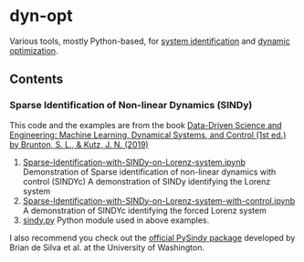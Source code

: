 # dyn-opt
Various tools, mostly Python-based, for [system identification][2] and [dynamic optimization][3].

## Contents

### Sparse Identification of Non-linear Dynamics (SINDy)

This code and the examples are from the book [Data-Driven Science and Engineering: Machine Learning, Dynamical Systems, and Control (1st ed.) by Brunton, S. L., & Kutz, J. N. (2019)][1]

1. [Sparse-Identification-with-SINDy-on-Lorenz-system.ipynb](Sparse-Identification-with-SINDy-on-Lorenz-system.ipynb) Demonstration of Sparse identification of non-linear dynamics with control (SINDYc)
  A demonstration of SINDy identifying the Lorenz system 
2. [Sparse-Identification-with-SINDy-on-Lorenz-system-with-control.ipynb](Sparse-Identification-with-SINDy-on-Lorenz-system-with-control.ipynb)
  A demonstration of SINDYc identifying the forced Lorenz system
3. [sindy.py](sindy.py) Python module used in above examples.

I also recommend you check out the [official PySindy package][4] developed by Brian de Silva et al. at the University of Washington.

[1]: http://www.databookuw.com
[2]: https://en.wikipedia.org/wiki/System_identification
[3]: https://en.wikipedia.org/wiki/Control_(optimal_control_theory)
[4]: https://github.com/dynamicslab/pysindy
